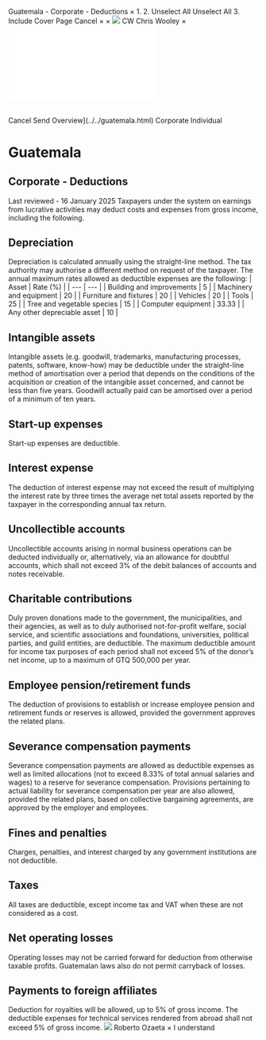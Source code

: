 Guatemala - Corporate - Deductions
×
1.
2.
Unselect All
Unselect All
3.
Include Cover Page
Cancel
×
×
![](../../-/media/world-wide-tax-summaries/attachments/global---chris-wooley.ashx%3Frev=ac5e5f3223b34096b1afc2a6009c7320&revision=ac5e5f32-23b3-4096-b1af-c2a6009c7320&hash=859B7ADC84DC2CBEC9760E9E6EE7DE6D0A8BFCDF)
CW
Chris Wooley
×
![](deductions.html)
######
Cancel
Send
Overview](../../guatemala.html)
Corporate
Individual
# Guatemala
## Corporate - Deductions
Last reviewed - 16 January 2025
Taxpayers under the system on earnings from lucrative activities may deduct costs and expenses from gross income, including the following.
## Depreciation
Depreciation is calculated annually using the straight-line method. The tax authority may authorise a different method on request of the taxpayer. The annual maximum rates allowed as deductible expenses are the following:
| Asset | Rate (%) |
| --- | --- |
| Building and improvements | 5 |
| Machinery and equipment | 20 |
| Furniture and fixtures | 20 |
| Vehicles | 20 |
| Tools | 25 |
| Tree and vegetable species | 15 |
| Computer equipment | 33.33 |
| Any other depreciable asset | 10 |
## Intangible assets
Intangible assets (e.g. goodwill, trademarks, manufacturing processes, patents, software, know-how) may be deductible under the straight-line method of amortisation over a period that depends on the conditions of the acquisition or creation of the intangible asset concerned, and cannot be less than five years. Goodwill actually paid can be amortised over a period of a minimum of ten years.
## Start-up expenses
Start-up expenses are deductible.
## Interest expense
The deduction of interest expense may not exceed the result of multiplying the interest rate by three times the average net total assets reported by the taxpayer in the corresponding annual tax return.
## Uncollectible accounts
Uncollectible accounts arising in normal business operations can be deducted individually or, alternatively, via an allowance for doubtful accounts, which shall not exceed 3% of the debit balances of accounts and notes receivable.
## Charitable contributions
Duly proven donations made to the government, the municipalities, and their agencies, as well as to duly authorised not-for-profit welfare, social service, and scientific associations and foundations, universities, political parties, and guild entities, are deductible. The maximum deductible amount for income tax purposes of each period shall not exceed 5% of the donor’s net income, up to a maximum of GTQ 500,000 per year.
## Employee pension/retirement funds
The deduction of provisions to establish or increase employee pension and retirement funds or reserves is allowed, provided the government approves the related plans.
## Severance compensation payments
Severance compensation payments are allowed as deductible expenses as well as limited allocations (not to exceed 8.33% of total annual salaries and wages) to a reserve for severance compensation. Provisions pertaining to actual liability for severance compensation per year are also allowed, provided the related plans, based on collective bargaining agreements, are approved by the employer and employees.
## Fines and penalties
Charges, penalties, and interest charged by any government institutions are not deductible.
## Taxes
All taxes are deductible, except income tax and VAT when these are not considered as a cost.
## Net operating losses
Operating losses may not be carried forward for deduction from otherwise taxable profits. Guatemalan laws also do not permit carryback of losses.
## Payments to foreign affiliates
Deduction for royalties will be allowed, up to 5% of gross income. The deductible expenses for technical services rendered from abroad shall not exceed 5% of gross income.
![](../../-/media/world-wide-tax-summaries/guatemalaroberto-estuardo-ozaetaguatemala--roberto-ozaetajpg20200707161242252.ashx%3Frev=d15c2b7b4be340d5ad7ac33d4977cc27&revision=d15c2b7b-4be3-40d5-ad7a-c33d4977cc27&hash=BE053AD2CE83D42271EA01B1E8E885D86833AE18)
Roberto Ozaeta
×
I understand